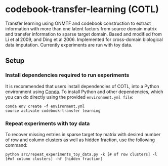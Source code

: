 # codebook-transfer-learning (COTL)
Transfer learning using ONMTF and codebook construction to extract information with more than one latent factors from source domain matrix and transfer information to sparse target domain. Based and modified from Li et al 2009, and Ding et al 2006. Implemented for cross-domain biological data imputation. Currently experiments are run with toy data.

## Setup
### Install dependencies required to run experiments
It is recommended that users install dependencies of COTL, into a Python environment using [Conda](https://conda.io/miniconda.html). To install Python and other dependencies, which you can do directly using the provided `environment.yml file`:

    conda env create -f environment.yml
    source activate codebook-transfer learning

### Repeat experiments with toy data
To recover missing entries in sparse target toy matrix with desired number of row and column clusters as well as hidden fraction, use the following command:
    
    python src/repeat_experiments_toy_data.py -k [# of row clusters] -l [#of column clusters] -hf [hidden fraction]
 

